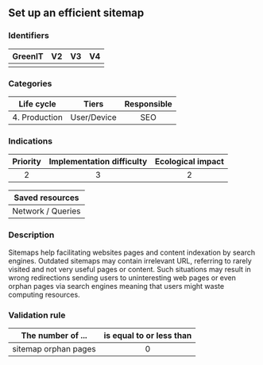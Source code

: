 ## Set up an efficient sitemap

### Identifiers

| GreenIT | V2  | V3  | V4  |
| :-----: | :-: | :-: | :-: |
|         |     |     |     |

### Categories

|  Life cycle   |    Tiers    | Responsible |
| :-----------: | :---------: | :---------: |
| 4. Production | User/Device |     SEO     |

### Indications

| Priority | Implementation difficulty | Ecological impact |
| :------: | :-----------------------: | :---------------: |
|    2     |             3             |         2         |

|  Saved resources  |
| :---------------: |
| Network / Queries |

### Description

Sitemaps help facilitating websites pages and content indexation by search engines. Outdated sitemaps may contain irrelevant URL, referring to rarely visited and not very useful pages or content. Such situations may result in wrong redirections sending users to uninteresting web pages or even orphan pages via search engines meaning that users might waste computing resources.

### Validation rule

| The number of ...    | is equal to or less than |
| -------------------- | :----------------------: |
| sitemap orphan pages |            0             |
